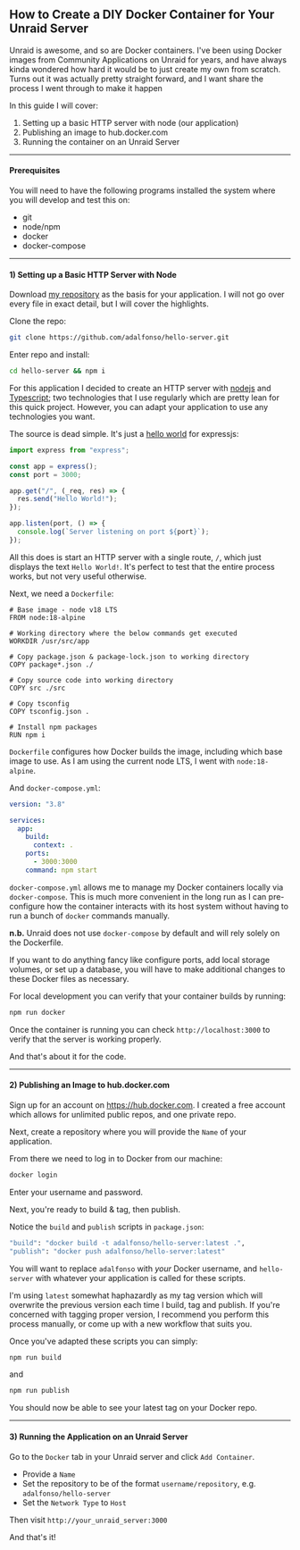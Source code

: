 ## How to Create a DIY Docker Container for Your Unraid Server

Unraid is awesome, and so are Docker containers. I've been using Docker images from Community Applications on Unraid for years, and have always kinda wondered how hard it would be to just create my own from scratch. Turns out it was actually pretty straight forward, and I want share the process I went through to make it happen

In this guide I will cover:

1. Setting up a basic HTTP server with node (our application)
2. Publishing an image to hub.docker.com
3. Running the container on an Unraid Server

---

#### Prerequisites

You will need to have the following programs installed the system where you will develop and test this on:

- git
- node/npm
- docker
- docker-compose

---

#### 1) Setting up a Basic HTTP Server with Node

Download [my repository](https://github.com/adalfonso/hello-server) as the basis for your application. I will not go over every file in exact detail, but I will cover the highlights.

Clone the repo:

```bash
git clone https://github.com/adalfonso/hello-server.git
```

Enter repo and install:

```bash
cd hello-server && npm i
```

For this application I decided to create an HTTP server with [nodejs](https://nodejs.org/en/) and [Typescript](https://www.typescriptlang.org/); two technologies that I use regularly which are pretty lean for this quick project. However, you can adapt your application to use any technologies you want.

The source is dead simple. It's just a [hello world](https://expressjs.com/en/starter/hello-world.html) for expressjs:

```javascript
import express from "express";

const app = express();
const port = 3000;

app.get("/", (_req, res) => {
  res.send("Hello World!");
});

app.listen(port, () => {
  console.log(`Server listening on port ${port}`);
});
```

All this does is start an HTTP server with a single route, `/`, which just displays the text `Hello World!`. It's perfect to test that the entire process works, but not very useful otherwise.

Next, we need a `Dockerfile`:

```docker
# Base image - node v18 LTS
FROM node:18-alpine

# Working directory where the below commands get executed
WORKDIR /usr/src/app

# Copy package.json & package-lock.json to working directory
COPY package*.json ./

# Copy source code into working directory
COPY src ./src

# Copy tsconfig
COPY tsconfig.json .

# Install npm packages
RUN npm i
```

`Dockerfile` configures how Docker builds the image, including which base image to use. As I am using the current node LTS, I went with `node:18-alpine`.

And `docker-compose.yml`:

```yaml
version: "3.8"

services:
  app:
    build:
      context: .
    ports:
      - 3000:3000
    command: npm start
```

`docker-compose.yml` allows me to manage my Docker containers locally via `docker-compose`. This is much more convenient in the long run as I can pre-configure how the container interacts with its host system without having to run a bunch of `docker` commands manually.

**n.b.** Unraid does not use `docker-compose` by default and will rely solely on the Dockerfile.

If you want to do anything fancy like configure ports, add local storage volumes, or set up a database, you will have to make additional changes to these Docker files as necessary.

For local development you can verify that your container builds by running:

```bash
npm run docker
```

Once the container is running you can check `http://localhost:3000` to verify that the server is working properly.

And that's about it for the code.

---

#### 2) Publishing an Image to hub.docker.com

Sign up for an account on https://hub.docker.com. I created a free account which allows for unlimited public repos, and one private repo.

Next, create a repository where you will provide the `Name` of your application.

From there we need to log in to Docker from our machine:

```bash
docker login
```

Enter your username and password.

Next, you're ready to build & tag, then publish.

Notice the `build` and `publish` scripts in `package.json`:

```bash
"build": "docker build -t adalfonso/hello-server:latest .",
"publish": "docker push adalfonso/hello-server:latest"
```

You will want to replace `adalfonso` with _your_ Docker username, and `hello-server` with whatever your application is called for these scripts.

I'm using `latest` somewhat haphazardly as my tag version which will overwrite the previous version each time I build, tag and publish. If you're concerned with tagging proper version, I recommend you perform this process manually, or come up with a new workflow that suits you.

Once you've adapted these scripts you can simply:

```bash
npm run build
```

and

```bash
npm run publish
```

You should now be able to see your latest tag on your Docker repo.

---

#### 3) Running the Application on an Unraid Server

Go to the `Docker` tab in your Unraid server and click `Add Container`.

- Provide a `Name`
- Set the repository to be of the format `username/repository`, e.g. `adalfonso/hello-server`
- Set the `Network Type` to `Host`

Then visit `http://your_unraid_server:3000`

And that's it!
